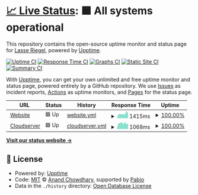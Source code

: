 # [📈 Live Status](https://larower.github.io/status): <!--live status--> **🟩 All systems operational**

This repository contains the open-source uptime monitor and status page for [Lasse Riegel](www.nebucast.com), powered by [Upptime](https://github.com/upptime/upptime).

[![Uptime CI](https://github.com/larower/status/workflows/Uptime%20CI/badge.svg)](https://github.com/larower/status/actions?query=workflow%3A%22Uptime+CI%22)
[![Response Time CI](https://github.com/larower/status/workflows/Response%20Time%20CI/badge.svg)](https://github.com/larower/status/actions?query=workflow%3A%22Response+Time+CI%22)
[![Graphs CI](https://github.com/larower/status/workflows/Graphs%20CI/badge.svg)](https://github.com/larower/status/actions?query=workflow%3A%22Graphs+CI%22)
[![Static Site CI](https://github.com/larower/status/workflows/Static%20Site%20CI/badge.svg)](https://github.com/larower/status/actions?query=workflow%3A%22Static+Site+CI%22)
[![Summary CI](https://github.com/larower/status/workflows/Summary%20CI/badge.svg)](https://github.com/larower/status/actions?query=workflow%3A%22Summary+CI%22)

With [Upptime](https://upptime.js.org), you can get your own unlimited and free uptime monitor and status page, powered entirely by a GitHub repository. We use [Issues](https://github.com/larower/status/issues) as incident reports, [Actions](https://github.com/larower/status/actions) as uptime monitors, and [Pages](https://larower.github.io/status) for the status page.

<!--start: status pages-->
<!-- This summary is generated by Upptime (https://github.com/upptime/upptime) -->
<!-- Do not edit this manually, your changes will be overwritten -->
<!-- prettier-ignore -->
| URL | Status | History | Response Time | Uptime |
| --- | ------ | ------- | ------------- | ------ |
| <img alt="" src="https://icons.duckduckgo.com/ip3/www.nebucast.com.ico" height="13"> [Website](https://www.nebucast.com) | 🟩 Up | [website.yml](https://github.com/Larower/status/commits/HEAD/history/website.yml) | <details><summary><img alt="Response time graph" src="./graphs/website/response-time-week.png" height="20"> 1415ms</summary><br><a href="https://larower.github.io/status/history/website"><img alt="Response time 1512" src="https://img.shields.io/endpoint?url=https%3A%2F%2Fraw.githubusercontent.com%2FLarower%2Fstatus%2FHEAD%2Fapi%2Fwebsite%2Fresponse-time.json"></a><br><a href="https://larower.github.io/status/history/website"><img alt="24-hour response time 1088" src="https://img.shields.io/endpoint?url=https%3A%2F%2Fraw.githubusercontent.com%2FLarower%2Fstatus%2FHEAD%2Fapi%2Fwebsite%2Fresponse-time-day.json"></a><br><a href="https://larower.github.io/status/history/website"><img alt="7-day response time 1415" src="https://img.shields.io/endpoint?url=https%3A%2F%2Fraw.githubusercontent.com%2FLarower%2Fstatus%2FHEAD%2Fapi%2Fwebsite%2Fresponse-time-week.json"></a><br><a href="https://larower.github.io/status/history/website"><img alt="30-day response time 1606" src="https://img.shields.io/endpoint?url=https%3A%2F%2Fraw.githubusercontent.com%2FLarower%2Fstatus%2FHEAD%2Fapi%2Fwebsite%2Fresponse-time-month.json"></a><br><a href="https://larower.github.io/status/history/website"><img alt="1-year response time 1512" src="https://img.shields.io/endpoint?url=https%3A%2F%2Fraw.githubusercontent.com%2FLarower%2Fstatus%2FHEAD%2Fapi%2Fwebsite%2Fresponse-time-year.json"></a></details> | <details><summary><a href="https://larower.github.io/status/history/website">100.00%</a></summary><a href="https://larower.github.io/status/history/website"><img alt="All-time uptime 100.00%" src="https://img.shields.io/endpoint?url=https%3A%2F%2Fraw.githubusercontent.com%2FLarower%2Fstatus%2FHEAD%2Fapi%2Fwebsite%2Fuptime.json"></a><br><a href="https://larower.github.io/status/history/website"><img alt="24-hour uptime 100.00%" src="https://img.shields.io/endpoint?url=https%3A%2F%2Fraw.githubusercontent.com%2FLarower%2Fstatus%2FHEAD%2Fapi%2Fwebsite%2Fuptime-day.json"></a><br><a href="https://larower.github.io/status/history/website"><img alt="7-day uptime 100.00%" src="https://img.shields.io/endpoint?url=https%3A%2F%2Fraw.githubusercontent.com%2FLarower%2Fstatus%2FHEAD%2Fapi%2Fwebsite%2Fuptime-week.json"></a><br><a href="https://larower.github.io/status/history/website"><img alt="30-day uptime 100.00%" src="https://img.shields.io/endpoint?url=https%3A%2F%2Fraw.githubusercontent.com%2FLarower%2Fstatus%2FHEAD%2Fapi%2Fwebsite%2Fuptime-month.json"></a><br><a href="https://larower.github.io/status/history/website"><img alt="1-year uptime 100.00%" src="https://img.shields.io/endpoint?url=https%3A%2F%2Fraw.githubusercontent.com%2FLarower%2Fstatus%2FHEAD%2Fapi%2Fwebsite%2Fuptime-year.json"></a></details>
| <img alt="" src="https://icons.duckduckgo.com/ip3/cloud.nebucast.com.ico" height="13"> [Cloudserver](https://cloud.nebucast.com) | 🟩 Up | [cloudserver.yml](https://github.com/Larower/status/commits/HEAD/history/cloudserver.yml) | <details><summary><img alt="Response time graph" src="./graphs/cloudserver/response-time-week.png" height="20"> 1068ms</summary><br><a href="https://larower.github.io/status/history/cloudserver"><img alt="Response time 1186" src="https://img.shields.io/endpoint?url=https%3A%2F%2Fraw.githubusercontent.com%2FLarower%2Fstatus%2FHEAD%2Fapi%2Fcloudserver%2Fresponse-time.json"></a><br><a href="https://larower.github.io/status/history/cloudserver"><img alt="24-hour response time 1052" src="https://img.shields.io/endpoint?url=https%3A%2F%2Fraw.githubusercontent.com%2FLarower%2Fstatus%2FHEAD%2Fapi%2Fcloudserver%2Fresponse-time-day.json"></a><br><a href="https://larower.github.io/status/history/cloudserver"><img alt="7-day response time 1068" src="https://img.shields.io/endpoint?url=https%3A%2F%2Fraw.githubusercontent.com%2FLarower%2Fstatus%2FHEAD%2Fapi%2Fcloudserver%2Fresponse-time-week.json"></a><br><a href="https://larower.github.io/status/history/cloudserver"><img alt="30-day response time 1176" src="https://img.shields.io/endpoint?url=https%3A%2F%2Fraw.githubusercontent.com%2FLarower%2Fstatus%2FHEAD%2Fapi%2Fcloudserver%2Fresponse-time-month.json"></a><br><a href="https://larower.github.io/status/history/cloudserver"><img alt="1-year response time 1186" src="https://img.shields.io/endpoint?url=https%3A%2F%2Fraw.githubusercontent.com%2FLarower%2Fstatus%2FHEAD%2Fapi%2Fcloudserver%2Fresponse-time-year.json"></a></details> | <details><summary><a href="https://larower.github.io/status/history/cloudserver">100.00%</a></summary><a href="https://larower.github.io/status/history/cloudserver"><img alt="All-time uptime 100.00%" src="https://img.shields.io/endpoint?url=https%3A%2F%2Fraw.githubusercontent.com%2FLarower%2Fstatus%2FHEAD%2Fapi%2Fcloudserver%2Fuptime.json"></a><br><a href="https://larower.github.io/status/history/cloudserver"><img alt="24-hour uptime 100.00%" src="https://img.shields.io/endpoint?url=https%3A%2F%2Fraw.githubusercontent.com%2FLarower%2Fstatus%2FHEAD%2Fapi%2Fcloudserver%2Fuptime-day.json"></a><br><a href="https://larower.github.io/status/history/cloudserver"><img alt="7-day uptime 100.00%" src="https://img.shields.io/endpoint?url=https%3A%2F%2Fraw.githubusercontent.com%2FLarower%2Fstatus%2FHEAD%2Fapi%2Fcloudserver%2Fuptime-week.json"></a><br><a href="https://larower.github.io/status/history/cloudserver"><img alt="30-day uptime 100.00%" src="https://img.shields.io/endpoint?url=https%3A%2F%2Fraw.githubusercontent.com%2FLarower%2Fstatus%2FHEAD%2Fapi%2Fcloudserver%2Fuptime-month.json"></a><br><a href="https://larower.github.io/status/history/cloudserver"><img alt="1-year uptime 100.00%" src="https://img.shields.io/endpoint?url=https%3A%2F%2Fraw.githubusercontent.com%2FLarower%2Fstatus%2FHEAD%2Fapi%2Fcloudserver%2Fuptime-year.json"></a></details>

<!--end: status pages-->

[**Visit our status website →**](https://larower.github.io/status)

## 📄 License

- Powered by: [Upptime](https://github.com/upptime/upptime)
- Code: [MIT](./LICENSE) © [Anand Chowdhary](https://anandchowdhary.com), supported by [Pabio](https://pabio.com)
- Data in the `./history` directory: [Open Database License](https://opendatacommons.org/licenses/odbl/1-0/)
